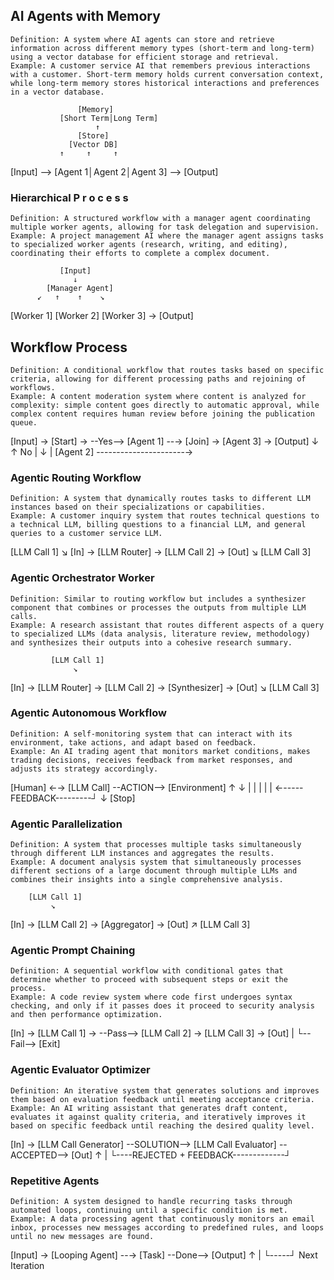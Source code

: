 ## AI Agents with Memory
	Definition: A system where AI agents can store and retrieve information across different memory types (short-term and long-term) using a vector database for efficient storage and retrieval.
	Example: A customer service AI that remembers previous interactions with a customer. Short-term memory holds current conversation context, while long-term memory stores historical interactions and preferences in a vector database.

                   [Memory]
               [Short Term│Long Term]
                       ↑
                   [Store]
                 [Vector DB]
               ↑     ↑     ↑
[Input] --> [Agent 1│Agent 2│Agent 3] --> [Output]


### Hierarchical P r o c e s s
	Definition: A structured workflow with a manager agent coordinating multiple worker agents, allowing for task delegation and supervision.
	Example: A project management AI where the manager agent assigns tasks to specialized worker agents (research, writing, and editing), coordinating their efforts to complete a complex document.

               [Input]
                  ↓
            [Manager Agent]
          ↙   ↑    ↑    ↘
[Worker 1] [Worker 2] [Worker 3] → [Output]

## Workflow Process
	Definition: A conditional workflow that routes tasks based on specific criteria, allowing for different processing paths and rejoining of workflows.
	Example: A content moderation system where content is analyzed for complexity: simple content goes directly to automatic approval, while complex content requires human review before joining the publication queue.

[Input] → [Start] → <Condition> --Yes--> [Agent 1] --→ [Join] → [Agent 3] → [Output]
                       ↓                                ↑
                       No                              |
                       ↓ 
                                                    |
                   [Agent 2] ----------------------→

### Agentic Routing Workflow
	Definition: A system that dynamically routes tasks to different LLM instances based on their specializations or capabilities.
	Example: A customer inquiry system that routes technical questions to a technical LLM, billing questions to a financial LLM, and general queries to a customer service LLM.             

[LLM Call 1]
                  ↘
[In] → [LLM Router] → [LLM Call 2] → [Out]
                  ↘
             [LLM Call 3]

### Agentic Orchestrator Worker
	Definition: Similar to routing workflow but includes a synthesizer component that combines or processes the outputs from multiple LLM calls.
	Example: A research assistant that routes different aspects of a query to specialized LLMs (data analysis, literature review, methodology) and synthesizes their outputs into a cohesive research summary.

             [LLM Call 1]
                  ↘
[In] → [LLM Router] → [LLM Call 2] → [Synthesizer] → [Out]
                  ↘
             [LLM Call 3]

### Agentic Autonomous Workflow
	Definition: A self-monitoring system that can interact with its environment, take actions, and adapt based on feedback.
	Example: An AI trading agent that monitors market conditions, makes trading decisions, receives feedback from market responses, and adjusts its strategy accordingly.

[Human] ←→ [LLM Call] --ACTION--> [Environment]
             ↑ ↓                      |
             | |                      |
             | ←-----FEEDBACK---------┘
             ↓
           [Stop]

### Agentic Parallelization
	Definition: A system that processes multiple tasks simultaneously through different LLM instances and aggregates the results.
	Example: A document analysis system that simultaneously processes different sections of a large document through multiple LLMs and combines their insights into a single comprehensive analysis.

        [LLM Call 1]
             ↘
[In] → [LLM Call 2] → [Aggregator] → [Out]
             ↗
        [LLM Call 3]

### Agentic Prompt Chaining
	Definition: A sequential workflow with conditional gates that determine whether to proceed with subsequent steps or exit the process.
	Example: A code review system where code first undergoes syntax checking, and only if it passes does it proceed to security analysis and then performance optimization.

[In] → [LLM Call 1] → <Gate> --Pass--> [LLM Call 2] → [LLM Call 3] → [Out]
                        |
                        └--Fail--> [Exit]

### Agentic Evaluator Optimizer
	Definition: An iterative system that generates solutions and improves them based on evaluation feedback until meeting acceptance criteria.
	Example: An AI writing assistant that generates draft content, evaluates it against quality criteria, and iteratively improves it based on specific feedback until reaching the desired quality level.

[In] → [LLM Call Generator] --SOLUTION--> [LLM Call Evaluator] --ACCEPTED--> [Out]
           ↑                                    |
           └----REJECTED + FEEDBACK-------------┘

### Repetitive Agents
	Definition: A system designed to handle recurring tasks through automated loops, continuing until a specific condition is met.
	Example: A data processing agent that continuously monitors an email inbox, processes new messages according to predefined rules, and loops until no new messages are found.

[Input] → [Looping Agent] --→ [Task] --Done--> [Output]
             ↑     |
             └-----┘
         Next Iteration